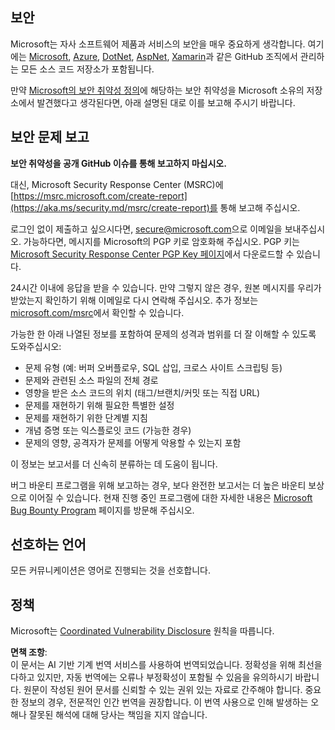 ## 보안

Microsoft는 자사 소프트웨어 제품과 서비스의 보안을 매우 중요하게 생각합니다. 여기에는 [Microsoft](https://github.com/Microsoft), [Azure](https://github.com/Azure), [DotNet](https://github.com/dotnet), [AspNet](https://github.com/aspnet), [Xamarin](https://github.com/xamarin)과 같은 GitHub 조직에서 관리하는 모든 소스 코드 저장소가 포함됩니다.

만약 [Microsoft의 보안 취약성 정의](https://aka.ms/security.md/definition)에 해당하는 보안 취약성을 Microsoft 소유의 저장소에서 발견했다고 생각된다면, 아래 설명된 대로 이를 보고해 주시기 바랍니다.

## 보안 문제 보고

**보안 취약성을 공개 GitHub 이슈를 통해 보고하지 마십시오.**

대신, Microsoft Security Response Center (MSRC)에 [https://msrc.microsoft.com/create-report](https://aka.ms/security.md/msrc/create-report)를 통해 보고해 주십시오.

로그인 없이 제출하고 싶으시다면, [secure@microsoft.com](mailto:secure@microsoft.com)으로 이메일을 보내주십시오. 가능하다면, 메시지를 Microsoft의 PGP 키로 암호화해 주십시오. PGP 키는 [Microsoft Security Response Center PGP Key 페이지](https://aka.ms/security.md/msrc/pgp)에서 다운로드할 수 있습니다.

24시간 이내에 응답을 받을 수 있습니다. 만약 그렇지 않은 경우, 원본 메시지를 우리가 받았는지 확인하기 위해 이메일로 다시 연락해 주십시오. 추가 정보는 [microsoft.com/msrc](https://www.microsoft.com/msrc)에서 확인할 수 있습니다.

가능한 한 아래 나열된 정보를 포함하여 문제의 성격과 범위를 더 잘 이해할 수 있도록 도와주십시오:

  * 문제 유형 (예: 버퍼 오버플로우, SQL 삽입, 크로스 사이트 스크립팅 등)
  * 문제와 관련된 소스 파일의 전체 경로
  * 영향을 받은 소스 코드의 위치 (태그/브랜치/커밋 또는 직접 URL)
  * 문제를 재현하기 위해 필요한 특별한 설정
  * 문제를 재현하기 위한 단계별 지침
  * 개념 증명 또는 익스플로잇 코드 (가능한 경우)
  * 문제의 영향, 공격자가 문제를 어떻게 악용할 수 있는지 포함

이 정보는 보고서를 더 신속히 분류하는 데 도움이 됩니다.

버그 바운티 프로그램을 위해 보고하는 경우, 보다 완전한 보고서는 더 높은 바운티 보상으로 이어질 수 있습니다. 현재 진행 중인 프로그램에 대한 자세한 내용은 [Microsoft Bug Bounty Program](https://aka.ms/security.md/msrc/bounty) 페이지를 방문해 주십시오.

## 선호하는 언어

모든 커뮤니케이션은 영어로 진행되는 것을 선호합니다.

## 정책

Microsoft는 [Coordinated Vulnerability Disclosure](https://aka.ms/security.md/cvd) 원칙을 따릅니다.

**면책 조항**:  
이 문서는 AI 기반 기계 번역 서비스를 사용하여 번역되었습니다. 정확성을 위해 최선을 다하고 있지만, 자동 번역에는 오류나 부정확성이 포함될 수 있음을 유의하시기 바랍니다. 원문이 작성된 원어 문서를 신뢰할 수 있는 권위 있는 자료로 간주해야 합니다. 중요한 정보의 경우, 전문적인 인간 번역을 권장합니다. 이 번역 사용으로 인해 발생하는 오해나 잘못된 해석에 대해 당사는 책임을 지지 않습니다.